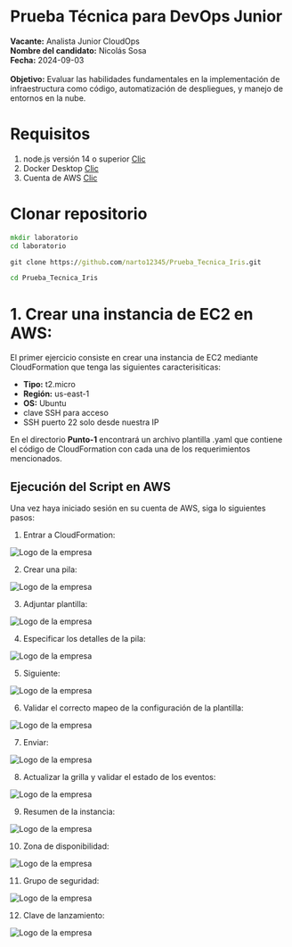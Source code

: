 # Prueba Técnica para DevOps Junior

<b>Vacante:</b> Analista Junior CloudOps
<br>
<b>Nombre del candidato:</b> Nicolás Sosa
<br>
<b>Fecha:</b> 2024-09-03
<br>
<br>
<b>Objetivo:</b> Evaluar las habilidades fundamentales en la implementación de infraestructura
como código, automatización de despliegues, y manejo de entornos en la nube.

# Requisitos

1. node.js versión 14 o superior <a href="https://nodejs.org/en">Clic</a>
2. Docker Desktop <a href="https://www.docker.com/products/docker-desktop/">Clic</a>
3. Cuenta de AWS <a href="https://aws.amazon.com/es/free/?gclid=CjwKCAjw59q2BhBOEiwAKc0ijYe6t0Ac-9NNsK7XOIIqHgjcMF_3HByJuyhmhbwj2cUgjBdEhfbQzxoCGyIQAvD_BwE&trk=8fa18207-f2c2-4587-81a1-f2a3648571b3&sc_channel=ps&ef_id=CjwKCAjw59q2BhBOEiwAKc0ijYe6t0Ac-9NNsK7XOIIqHgjcMF_3HByJuyhmhbwj2cUgjBdEhfbQzxoCGyIQAvD_BwE:G:s&s_kwcid=AL!4422!3!647999789205!e!!g!!aws!19685287144!146461596896&all-free-tier.sort-by=item.additionalFields.SortRank&all-free-tier.sort-order=asc&awsf.Free%20Tier%20Types=*all&awsf.Free%20Tier%20Categories=*all">Clic</a>

# Clonar repositorio
```cmd
mkdir laboratorio
cd laboratorio

git clone https://github.com/narto12345/Prueba_Tecnica_Iris.git

cd Prueba_Tecnica_Iris
```

# 1. Crear una instancia de EC2 en AWS:
El primer ejercicio consiste en crear una instancia de EC2 mediante CloudFormation que tenga las siguientes caracterisiticas:

- **Tipo:** t2.micro
- **Región:** us-east-1
- **OS:** Ubuntu
- clave SSH para acceso
- SSH puerto 22 solo desde nuestra IP

En el directorio **Punto-1** encontrará un archivo plantilla .yaml que contiene el código de CloudFormation con cada una de los requerimientos mencionados.

## Ejecución del Script en AWS
Una vez haya iniciado sesión en su cuenta de AWS, siga lo siguientes pasos:

1. Entrar a CloudFormation:

![Logo de la empresa](images/1.png)

2. Crear una pila:

![Logo de la empresa](images/2.png)

3. Adjuntar plantilla:

![Logo de la empresa](images/3.png)

4. Especificar los detalles de la pila:

![Logo de la empresa](images/4.png)

5. Siguiente:

![Logo de la empresa](images/5.png)

6. Validar el correcto mapeo de la configuración de la plantilla:

![Logo de la empresa](images/6.png)

7. Enviar:

![Logo de la empresa](images/7.png)

8. Actualizar la grilla y validar el estado de los eventos:

![Logo de la empresa](images/8.png)

9. Resumen de la instancia:

![Logo de la empresa](images/9.png)

10. Zona de disponibilidad:

![Logo de la empresa](images/10.png)

11. Grupo de seguridad:

![Logo de la empresa](images/11.png)

12. Clave de lanzamiento:

![Logo de la empresa](images/12.png)